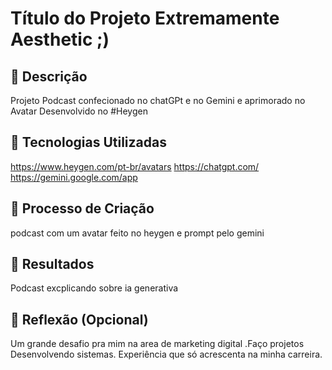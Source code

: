 # Título do Projeto Extremamente Aesthetic ;)

## 📒 Descrição
Projeto Podcast confecionado no chatGPt e no Gemini e aprimorado no Avatar Desenvolvido no #Heygen

## 🤖 Tecnologias Utilizadas
https://www.heygen.com/pt-br/avatars
https://chatgpt.com/
https://gemini.google.com/app

## 🧐 Processo de Criação
podcast com um avatar feito no heygen e prompt pelo gemini

## 🚀 Resultados
Podcast excplicando sobre ia generativa 

## 💭 Reflexão (Opcional)
 Um grande desafio pra mim na area de marketing digital .Faço projetos Desenvolvendo sistemas.
 Experiência que só acrescenta na minha carreira.
